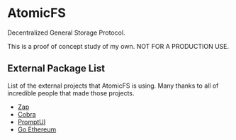 # AtomicFS

Decentralized General Storage Protocol.

This is a proof of concept study of my own. NOT FOR A PRODUCTION USE.




## External Package List

List of the external projects that AtomicFS is using. Many thanks to all of incredible people that
made those projects. 

- [Zap]
- [Cobra]
- [PromptUI]
- [Go Ethereum]



[Zap]: <https://pkg.go.dev/go.uber.org/zap>
[Cobra]: <https://github.com/spf13/cobra>
[PromptUI]: <https://github.com/manifoldco/promptui>
[Go Ethereum]: <https://github.com/ethereum/go-ethereum>